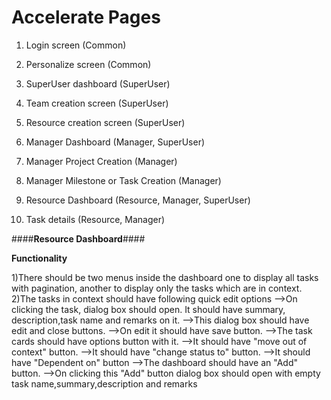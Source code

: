 Accelerate Pages
========================

1) Login screen (Common)

2) Personalize screen (Common)

3) SuperUser dashboard (SuperUser)

4) Team creation screen (SuperUser)

5) Resource creation screen (SuperUser)

6) Manager Dashboard (Manager, SuperUser)

7) Manager Project Creation (Manager)

8) Manager Milestone or Task Creation (Manager)

9) Resource Dashboard (Resource, Manager, SuperUser)

10) Task details (Resource, Manager)


####**Resource Dashboard**####

**Functionality**

1)There should be two menus inside the dashboard one to display all tasks with pagination, another to display only the tasks which are in context.
2)The tasks in context should have following quick edit options
	-->On clicking the task, dialog box should open. It should have summary, description,task name and remarks on it.
	-->This dialog box should have edit and close buttons.
	-->On edit it should have save button.
	-->The task cards should have options button with it.
	-->It should have "move out of context" button.
	-->It should have "change status to" button.
	-->It should have "Dependent on" button
	-->The dashboard should have an "Add" button.
	-->On clicking this "Add" button dialog box should open
	with empty task name,summary,description and remarks
	








